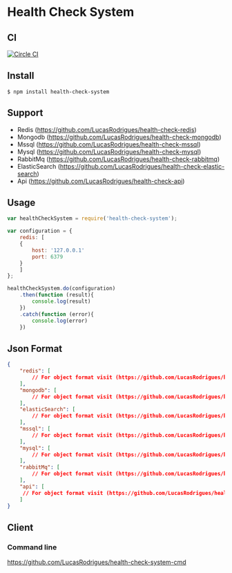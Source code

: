 # Health Check System

## CI

[![Circle CI](https://circleci.com/gh/LucasRodrigues/health-check-system.svg?style=svg)](https://circleci.com/gh/LucasRodrigues/health-check-system)

## Install

```
$ npm install health-check-system
```

## Support

- Redis (https://github.com/LucasRodrigues/health-check-redis)
- Mongodb (https://github.com/LucasRodrigues/health-check-mongodb)
- Mssql (https://github.com/LucasRodrigues/health-check-mssql)
- Mysql (https://github.com/LucasRodrigues/health-check-mysql)
- RabbitMq (https://github.com/LucasRodrigues/health-check-rabbitmq)
- ElasticSearch (https://github.com/LucasRodrigues/health-check-elastic-search)
- Api (https://github.com/LucasRodrigues/health-check-api)

## Usage

```js
var healthCheckSystem = require('health-check-system');

var configuration = {
    redis: [
    {
        host: '127.0.0.1'
        port: 6379
    }
    ]
};

healthCheckSystem.do(configuration)
    .then(function (result){
        console.log(result)
    })
    .catch(function (error){
        console.log(error)
    })
```

## Json Format

```json
{
    "redis": [
        // For object format visit (https://github.com/LucasRodrigues/health-check-redis)
    ],
    "mongodb": [
        // For object format visit (https://github.com/LucasRodrigues/health-check-mongodb)
    ],
    "elasticSearch": [
        // For object format visit (https://github.com/LucasRodrigues/health-check-elastic-search)
    ],
    "mssql": [
        // For object format visit (https://github.com/LucasRodrigues/health-check-mssql)
    ],
    "mysql": [
        // For object format visit (https://github.com/LucasRodrigues/health-check-mysql)
    ],
    "rabbitMq": [
        // For object format visit (https://github.com/LucasRodrigues/health-check-rabbitmq)
    ],
    "api": [
     // For object format visit (https://github.com/LucasRodrigues/health-check-api)
    ]
}
```


## Client

### Command line
https://github.com/LucasRodrigues/health-check-system-cmd
